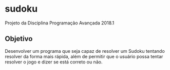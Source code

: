 # sudoku
Projeto da Disciplina Programação Avançada 2018.1

## Objetivo
Desenvolver um programa que seja capaz de resolver um Sudoku tentando resolver da forma mais rápida, além de permitir que o usuário possa tentar resolver o jogo e dizer se está correto ou não.
